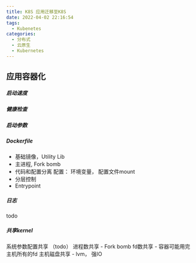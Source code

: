 ```yaml
---
title: K8S 应用迁移至K8S 
date: 2022-04-02 22:16:54
tags:
  - Kubenetes
categories:
  - 分布式 
  - 云原生
  - Kubernetes
---
```



<p></p>
<!-- more -->


## 应用容器化
##### 启动速度
##### 健康检查
##### 启动参数

##### Dockerfile
+ 基础镜像，Utility Lib
+ 主进程, Fork bomb
+ 代码和配置分离
  配置： 环境变量， 配置文件mount
+ 分层控制
+ Entrypoint

##### 日志
todo

##### 共享kernel 
系统参数配置共享 （todo）
进程数共享 - Fork bomb
fd数共享 - 容器可能用完主机所有的fd
主机磁盘共享 - lvm， 强IO 

